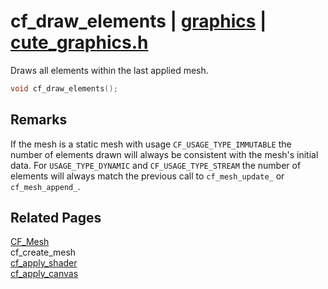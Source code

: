 # cf_draw_elements | [graphics](https://github.com/RandyGaul/cute_framework/blob/master/docs/graphics/README.md) | [cute_graphics.h](https://github.com/RandyGaul/cute_framework/blob/master/include/cute_graphics.h)

Draws all elements within the last applied mesh.

```cpp
void cf_draw_elements();
```

## Remarks

If the mesh is a static mesh with usage `CF_USAGE_TYPE_IMMUTABLE` the number of elements drawn will always be consistent with the mesh's
initial data. For `USAGE_TYPE_DYNAMIC` and `CF_USAGE_TYPE_STREAM` the number of elements will always match the previous call to
`cf_mesh_update_` or `cf_mesh_append_`.

## Related Pages

[CF_Mesh](https://github.com/RandyGaul/cute_framework/blob/master/docs/graphics/cf_mesh.md)  
cf_create_mesh  
[cf_apply_shader](https://github.com/RandyGaul/cute_framework/blob/master/docs/graphics/cf_apply_shader.md)  
[cf_apply_canvas](https://github.com/RandyGaul/cute_framework/blob/master/docs/graphics/cf_apply_canvas.md)  
